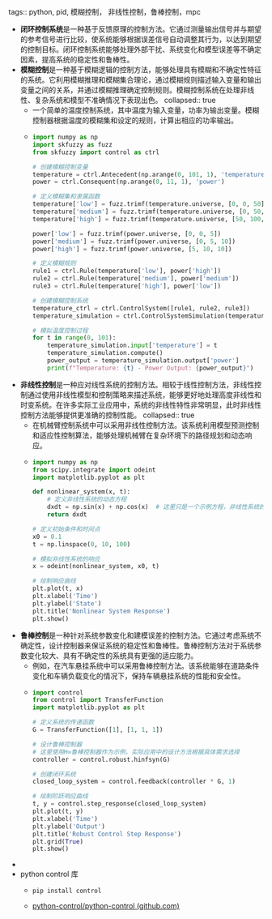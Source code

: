 tags:: python, pid, 模糊控制， 非线性控制，鲁棒控制，mpc

- **闭环控制系统**是一种基于反馈原理的控制方法。它通过测量输出信号并与期望的参考信号进行比较，使系统能够根据误差信号自动调整其行为，以达到期望的控制目标。闭环控制系统能够处理外部干扰、系统变化和模型误差等不确定因素，提高系统的稳定性和鲁棒性。
- **模糊控制**是一种基于模糊逻辑的控制方法，能够处理具有模糊和不确定性特征的系统。它利用模糊推理和模糊集合理论，通过模糊规则描述输入变量和输出变量之间的关系，并通过模糊推理确定控制规则。模糊控制系统在处理非线性、复杂系统和模型不准确情况下表现出色。
  collapsed:: true
	- 一个简单的温度控制系统，其中温度为输入变量，功率为输出变量。模糊控制器根据温度的模糊集和设定的规则，计算出相应的功率输出。
	- ```python
	  import numpy as np
	  import skfuzzy as fuzz
	  from skfuzzy import control as ctrl
	  
	  # 创建模糊控制变量
	  temperature = ctrl.Antecedent(np.arange(0, 101, 1), 'temperature')
	  power = ctrl.Consequent(np.arange(0, 11, 1), 'power')
	  
	  # 定义模糊集和隶属函数
	  temperature['low'] = fuzz.trimf(temperature.universe, [0, 0, 50])
	  temperature['medium'] = fuzz.trimf(temperature.universe, [0, 50, 100])
	  temperature['high'] = fuzz.trimf(temperature.universe, [50, 100, 100])
	  
	  power['low'] = fuzz.trimf(power.universe, [0, 0, 5])
	  power['medium'] = fuzz.trimf(power.universe, [0, 5, 10])
	  power['high'] = fuzz.trimf(power.universe, [5, 10, 10])
	  
	  # 定义模糊规则
	  rule1 = ctrl.Rule(temperature['low'], power['high'])
	  rule2 = ctrl.Rule(temperature['medium'], power['medium'])
	  rule3 = ctrl.Rule(temperature['high'], power['low'])
	  
	  # 创建模糊控制系统
	  temperature_ctrl = ctrl.ControlSystem([rule1, rule2, rule3])
	  temperature_simulation = ctrl.ControlSystemSimulation(temperature_ctrl)
	  
	  # 模拟温度控制过程
	  for t in range(0, 101):
	      temperature_simulation.input['temperature'] = t
	      temperature_simulation.compute()
	      power_output = temperature_simulation.output['power']
	      print(f"Temperature: {t} - Power Output: {power_output}")
	  ```
- **非线性控制**是一种应对线性系统的控制方法。相较于线性控制方法，非线性控制通过使用非线性模型和控制策略来描述系统，能够更好地处理高度非线性和时变系统。在许多实际工业应用中，系统的非线性特性非常明显，此时非线性控制方法能够提供更准确的控制性能。
  collapsed:: true
	- 在机械臂控制系统中可以采用非线性控制方法。该系统利用模型预测控制和适应性控制算法，能够处理机械臂在复杂环境下的路径规划和动态响应。
	- ```python
	  import numpy as np
	  from scipy.integrate import odeint
	  import matplotlib.pyplot as plt
	  
	  def nonlinear_system(x, t):
	      # 定义非线性系统的动态方程
	      dxdt = np.sin(x) + np.cos(x)  # 这里只是一个示例方程，非线性系统的具体方程根据应用场景而定
	      return dxdt
	  
	  # 定义初始条件和时间点
	  x0 = 0.1
	  t = np.linspace(0, 10, 100)
	  
	  # 模拟非线性系统的响应
	  x = odeint(nonlinear_system, x0, t)
	  
	  # 绘制响应曲线
	  plt.plot(t, x)
	  plt.xlabel('Time')
	  plt.ylabel('State')
	  plt.title('Nonlinear System Response')
	  plt.show()
	  ```
- **鲁棒控制**是一种针对系统参数变化和建模误差的控制方法。它通过考虑系统不确定性，设计控制器来保证系统的稳定性和鲁棒性。鲁棒控制方法对于系统参数变化较大、具有不确定性的系统具有更强的适应能力。
	- 例如，在汽车悬挂系统中可以采用鲁棒控制方法。该系统能够在道路条件变化和车辆负载变化的情况下，保持车辆悬挂系统的性能和安全性。
	- ```python
	  import control
	  from control import TransferFunction
	  import matplotlib.pyplot as plt
	  
	  # 定义系统的传递函数
	  G = TransferFunction([1], [1, 1, 1])
	  
	  # 设计鲁棒控制器
	  # 这里使用H∞鲁棒控制器作为示例，实际应用中的设计方法根据具体需求选择
	  controller = control.robust.hinfsyn(G)
	  
	  # 创建闭环系统
	  closed_loop_system = control.feedback(controller * G, 1)
	  
	  # 绘制阶跃响应曲线
	  t, y = control.step_response(closed_loop_system)
	  plt.plot(t, y)
	  plt.xlabel('Time')
	  plt.ylabel('Output')
	  plt.title('Robust Control Step Response')
	  plt.grid(True)
	  plt.show()
	  ```
-
- python control 库
	- ```
	  pip install control
	  ```
	- [python-control/python-control (github.com)](https://github.com/python-control/python-control)
